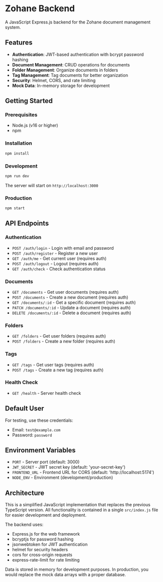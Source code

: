 # Zohane Backend

A JavaScript Express.js backend for the Zohane document management system.

## Features

- **Authentication**: JWT-based authentication with bcrypt password hashing
- **Document Management**: CRUD operations for documents
- **Folder Management**: Organize documents in folders
- **Tag Management**: Tag documents for better organization
- **Security**: Helmet, CORS, and rate limiting
- **Mock Data**: In-memory storage for development

## Getting Started

### Prerequisites

- Node.js (v16 or higher)
- npm

### Installation

```bash
npm install
```

### Development

```bash
npm run dev
```

The server will start on `http://localhost:3000`

### Production

```bash
npm start
```

## API Endpoints

### Authentication
- `POST /auth/login` - Login with email and password
- `POST /auth/register` - Register a new user
- `GET /auth/me` - Get current user (requires auth)
- `POST /auth/logout` - Logout (requires auth)
- `GET /auth/check` - Check authentication status

### Documents
- `GET /documents` - Get user documents (requires auth)
- `POST /documents` - Create a new document (requires auth)
- `GET /documents/:id` - Get a specific document (requires auth)
- `PATCH /documents/:id` - Update a document (requires auth)
- `DELETE /documents/:id` - Delete a document (requires auth)

### Folders
- `GET /folders` - Get user folders (requires auth)
- `POST /folders` - Create a new folder (requires auth)

### Tags
- `GET /tags` - Get user tags (requires auth)
- `POST /tags` - Create a new tag (requires auth)

### Health Check
- `GET /health` - Server health check

## Default User

For testing, use these credentials:
- Email: `test@example.com`
- Password: `password`

## Environment Variables

- `PORT` - Server port (default: 3000)
- `JWT_SECRET` - JWT secret key (default: 'your-secret-key')
- `FRONTEND_URL` - Frontend URL for CORS (default: 'http://localhost:5174')
- `NODE_ENV` - Environment (development/production)

## Architecture

This is a simplified JavaScript implementation that replaces the previous TypeScript version. All functionality is contained in a single `src/index.js` file for easier development and deployment.

The backend uses:
- Express.js for the web framework
- bcryptjs for password hashing
- jsonwebtoken for JWT authentication
- helmet for security headers
- cors for cross-origin requests
- express-rate-limit for rate limiting

Data is stored in memory for development purposes. In production, you would replace the mock data arrays with a proper database. 